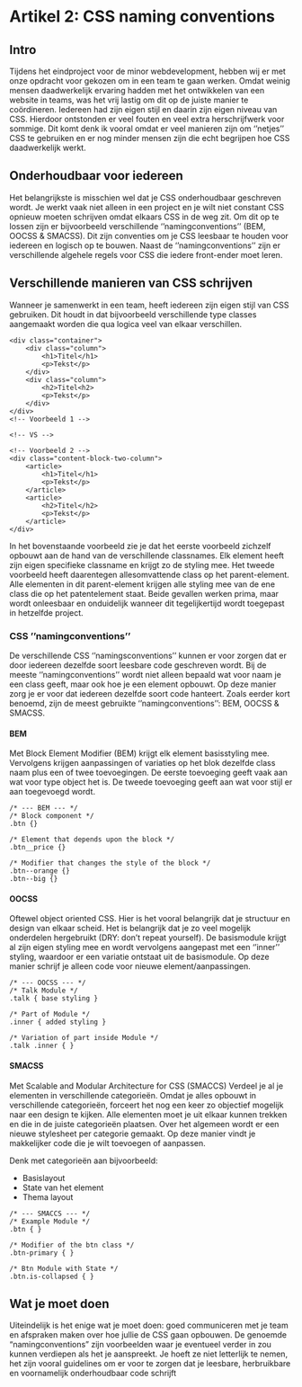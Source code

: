 # Artikel 2: CSS naming conventions

## Intro

Tijdens het eindproject voor de minor webdevelopment, hebben wij er met onze opdracht voor gekozen om in een team te gaan werken. Omdat weinig mensen daadwerkelijk ervaring hadden met het ontwikkelen van een website in teams, was het vrij lastig om dit op de juiste manier te coördineren. Iedereen had zijn eigen stijl en daarin zijn eigen niveau van CSS. Hierdoor ontstonden er veel fouten en veel extra herschrijfwerk voor sommige. Dit komt denk ik vooral omdat er veel manieren zijn om ‘’netjes’’ CSS te gebruiken en er nog minder mensen zijn die echt begrijpen hoe CSS daadwerkelijk werkt.

## Onderhoudbaar voor iedereen

Het belangrijkste is misschien wel dat je CSS onderhoudbaar geschreven wordt. Je werkt vaak niet alleen in een project en je wilt niet constant CSS opnieuw moeten schrijven omdat elkaars CSS in de weg zit. Om dit op te lossen zijn er bijvoorbeeld verschillende ‘’namingconventions’’ (BEM, OOCSS & SMACSS). Dit zijn conventies om je CSS leesbaar te houden voor iedereen en logisch op te bouwen. Naast de ‘’namingconventions’’ zijn er verschillende algehele regels voor CSS die iedere front-ender moet leren.

## Verschillende manieren van CSS schrijven

Wanneer je samenwerkt in een team, heeft iedereen zijn eigen stijl van CSS gebruiken. Dit houdt in dat bijvoorbeeld verschillende type classes aangemaakt worden die qua logica veel van elkaar verschillen.

```
<div class="container">
	<div class="column">
		<h1>Titel</h1>
		<p>Tekst</p>
	</div>
	<div class="column">
		<h2>Titel<h2>
		<p>Tekst</p>
	</div>
</div>
<!-- Voorbeeld 1 -->

<!-- VS -->

<!-- Voorbeeld 2 -->
<div class="content-block-two-column">
	<article>
		<h1>Titel</h1>
		<p>Tekst</p>
	</article>
	<article>
		<h2>Titel</h2>
		<p>Tekst</p>
	</article>
</div>
```

In het bovenstaande voorbeeld zie je dat het eerste voorbeeld zichzelf opbouwt aan de hand van de verschillende classnames. Elk element heeft zijn eigen specifieke classname en krijgt zo de styling mee. Het tweede voorbeeld heeft daarentegen allesomvattende class op het parent-element. Alle elementen in dit parent-element krijgen alle styling mee van de ene class die op het patentelement staat. Beide gevallen werken prima, maar wordt onleesbaar en onduidelijk wanneer dit tegelijkertijd wordt toegepast in hetzelfde project.

### CSS ’’namingconventions’’

De verschillende CSS ‘’namingsconventions’’ kunnen er voor zorgen dat er door iedereen dezelfde soort leesbare code geschreven wordt. Bij de meeste ‘’namingconventions’’ wordt niet alleen bepaald wat voor naam je een class geeft, maar ook hoe je een element opbouwt. Op deze manier zorg je er voor dat iedereen dezelfde soort code hanteert. Zoals eerder kort benoemd, zijn de meest gebruikte ‘’namingconventions’’: BEM, OOCSS & SMACSS.

#### BEM

Met Block Element Modifier (BEM) krijgt elk element basisstyling mee. Vervolgens krijgen aanpassingen of variaties op het blok dezelfde class naam plus een of twee toevoegingen. De eerste toevoeging geeft vaak aan wat voor type object het is. De tweede toevoeging geeft aan wat voor stijl er aan toegevoegd wordt.

```
/* --- BEM --- */
/* Block component */
.btn {}

/* Element that depends upon the block */
.btn__price {}

/* Modifier that changes the style of the block */
.btn--orange {}
.btn--big {}
```

#### OOCSS

Oftewel object oriented CSS. Hier is het vooral belangrijk dat je structuur en design van elkaar scheid. Het is belangrijk dat je zo veel mogelijk onderdelen hergebruikt (DRY: don’t repeat yourself). De basismodule krijgt al zijn eigen styling mee en wordt vervolgens aangepast met een ‘’inner’’ styling, waardoor er een variatie ontstaat uit de basismodule. Op deze manier schrijf je alleen code voor nieuwe element/aanpassingen.

```
/* --- OOCSS --- */
/* Talk Module */
.talk { base styling }

/* Part of Module */
.inner { added styling }

/* Variation of part inside Module */
.talk .inner { }
```

#### SMACSS

Met Scalable and Modular Architecture for CSS (SMACCS) Verdeel je al je elementen in verschillende categorieën. Omdat je alles opbouwt in verschillende categorieën, forceert het nog een keer zo objectief mogelijk naar een design te kijken. Alle elementen moet je uit elkaar kunnen trekken en die in de juiste categorieën plaatsen. Over het algemeen wordt er een nieuwe stylesheet per categorie gemaakt. Op deze manier vindt je makkelijker code die je wilt toevoegen of aanpassen.

Denk met categorieën aan bijvoorbeeld:

-   Basislayout
-   State van het element
-   Thema layout

```
/* --- SMACCS --- */
/* Example Module */
.btn { }

/* Modifier of the btn class */
.btn-primary { }

/* Btn Module with State */
.btn.is-collapsed { }
```

## Wat je moet doen

Uiteindelijk is het enige wat je moet doen: goed communiceren met je team en afspraken maken over hoe jullie de CSS gaan opbouwen. De genoemde “namingconventions” zijn voorbeelden waar je eventueel verder in zou kunnen verdiepen als het je aanspreekt. Je hoeft ze niet letterlijk te nemen, het zijn vooral guidelines om er voor te zorgen dat je leesbare, herbruikbare en voornamelijk onderhoudbaar code schrijft

